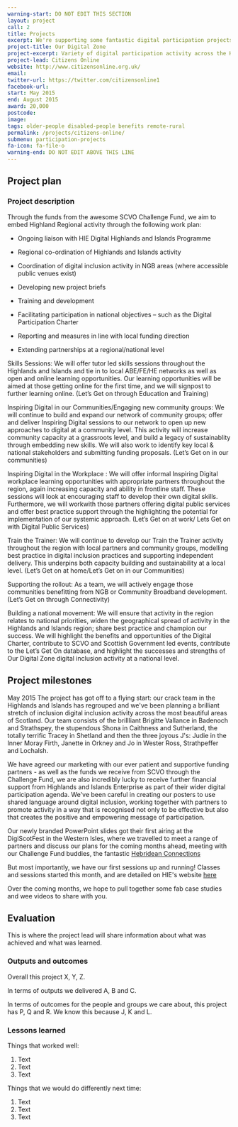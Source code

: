 ```yaml
---
warning-start: DO NOT EDIT THIS SECTION
layout: project
call: 2
title: Projects
excerpt: We're supporting some fantastic digital participation projects. Here are their stories.
project-title: Our Digital Zone
project-excerpt: Variety of digital participation activity across the Highlands
project-lead: Citizens Online
website: http://www.citizensonline.org.uk/
email:
twitter-url: https://twitter.com/citizensonline1
facebook-url:
start: May 2015
end: August 2015
award: 20,000
postcode:
image:
tags: older-people disabled-people benefits remote-rural
permalink: /projects/citizens-online/
submenu: participation-projects
fa-icon: fa-file-o
warning-end: DO NOT EDIT ABOVE THIS LINE
---
```


## Project plan

### Project description

Through the funds from the awesome SCVO Challenge Fund, we aim to embed Highland Regional activity through the following work plan:

* Ongoing liaison with HIE Digital Highlands and Islands Programme

* Regional co-ordination of Highlands and Islands activity

* Coordination of digital inclusion activity in NGB areas (where accessible public venues exist)

* Developing new project briefs

* Training and development

* Facilitating participation in national objectives – such as the Digital Participation Charter

* Reporting and measures in line with local funding direction

* Extending partnerships at a regional/national level

Skills Sessions: We will offer tutor led skills sessions throughout the Highlands and Islands and tie in to local ABE/FE/HE networks as well as open and online learning opportunities. Our learning opportunities will be aimed at those getting online for the first time, and we will signpost to further learning online. (Let’s Get on through Education and Training)

Inspiring Digital in our Communities/Engaging new community groups: We will continue to build and expand our network of community groups; offer and deliver Inspiring Digital sessions to our network to open up new approaches to digital at a community level. This activity will increase community capacity at a grassroots level, and build a legacy of sustainablity through embedding new
skills. We will also work to identify key local & national stakeholders and submitting funding proposals. (Let’s Get on in our communities)

Inspiring Digital in the Workplace : We will offer informal Inspiring Digital workplace learning opportunities with appropriate partners throughout the region, again increasing capacity and ability in frontline staff. These sessions will look at encouraging staff to develop their own digital skills. Furthermore, we will workwith those partners offering digital public services and offer best practice support through the highlighting the potential for implementation of our systemic approach. (Let’s Get on at work/ Lets Get on with Digital Public Services)

Train the Trainer: We will continue to develop our Train the Trainer activity throughout the region with local partners and community groups, modelling best practice in digital inclusion practices and supporting independent delivery. This underpins both capacity building and sustainability at a local level. (Let’s Get on at home/Let’s Get on in our Communities)

Supporting the rollout: As a team, we will actively engage those communities benefitting from NGB or Community Broadband development. (Let’s Get on through Connectivity)

Building a national movement: We will ensure that activity in the region relates to national priorities, widen the geographical spread of activity in the Highlands and Islands region; share best practice and champion our success. We will highlight the benefits and opportunities of the Digital Charter, contribute to SCVO and Scottish Government led events, contribute to the Let’s Get On database, and highlight the successes and strengths of Our Digital Zone digital inclusion activity at a national level.


## Project milestones
May 2015
The project has got off to a flying start: our crack team in the Highlands and Islands has regrouped and we've been planning a brilliant stretch of inclusion digital inclusion activity across the most beautiful areas of Scotland. Our team consists of the brillliant Brigitte Vallance in Badenoch and Strathspey, the stupendous Shona in Caithness and Sutherland, the totally terrific Tracey in Shetland and then the three joyous J's: Judie in the Inner Moray Firth, Janette in Orkney and Jo in Wester Ross, Strathpeffer and Lochalsh.

We have agreed our marketing with our ever patient and supportive funding partners - as well as the funds we receive from SCVO through the Challenge Fund, we are also incredibly lucky to receive further financial support from Highlands and Islands Enterprise as part of their wider digital participation agenda. We've been careful in creating our posters to use shared language around digital inclusion, working together with partners to promote activity in a way that is recognised not only to be effective but also that creates the positive and empowering message of participation.

Our newly branded PowerPoint slides got their first airing at the DigiScotFest in the Western Isles, where we travelled to meet a range of partners and discuss our plans for the coming months ahead, meeting with our Challenge Fund buddies, the fantastic [Hebridean Connections](http://www.hebrideanconnections.com/)

But most importantly, we have our first sessions up and running! Classes and sessions started this month, and are detailed on HIE's website [here](http://www.hie.co.uk/about-hie/events/)

Over the coming months, we hope to pull together some fab case studies and wee videos to share with you.


## Evaluation

This is where the project lead will share information about what was achieved and what was learned.

### Outputs and outcomes

Overall this project X, Y, Z.

In terms of outputs we delivered A, B and C.

In terms of outcomes for the people and groups we care about, this project has P, Q and R. We know this because J, K and L.

### Lessons learned

Things that worked well:

1. Text
2. Text
3. Text

Things that we would do differently next time:

1. Text
2. Text
3. Text
